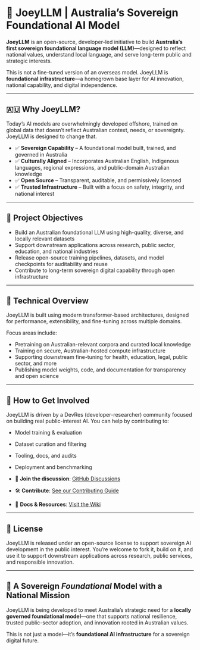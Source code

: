 # 🦘 JoeyLLM | Australia’s Sovereign Foundational AI Model

**JoeyLLM** is an open-source, developer-led initiative to build **Australia’s first sovereign foundational language model (LLM)**—designed to reflect national values, understand local language, and serve long-term public and strategic interests.

This is not a fine-tuned version of an overseas model. JoeyLLM is **foundational infrastructure**—a homegrown base layer for AI innovation, national capability, and digital independence.

---

## 🇦🇺 Why JoeyLLM?

Today’s AI models are overwhelmingly developed offshore, trained on global data that doesn’t reflect Australian context, needs, or sovereignty. JoeyLLM is designed to change that.

- ✅ **Sovereign Capability** – A foundational model built, trained, and governed in Australia  
- ✅ **Culturally Aligned** – Incorporates Australian English, Indigenous languages, regional expressions, and public-domain Australian knowledge  
- ✅ **Open Source** – Transparent, auditable, and permissively licensed  
- ✅ **Trusted Infrastructure** – Built with a focus on safety, integrity, and national interest  

---

## 🎯 Project Objectives

- Build an Australian foundational LLM using high-quality, diverse, and locally relevant datasets  
- Support downstream applications across research, public sector, education, and national industries  
- Release open-source training pipelines, datasets, and model checkpoints for auditability and reuse  
- Contribute to long-term sovereign digital capability through open infrastructure  

---

## 🧠 Technical Overview

JoeyLLM is built using modern transformer-based architectures, designed for performance, extensibility, and fine-tuning across multiple domains.

Focus areas include:

- Pretraining on Australian-relevant corpora and curated local knowledge  
- Training on secure, Australian-hosted compute infrastructure  
- Supporting downstream fine-tuning for health, education, legal, public sector, and more  
- Publishing model weights, code, and documentation for transparency and open science  

---

## 🤝 How to Get Involved

JoeyLLM is driven by a DevRes (developer-researcher) community focused on building real public-interest AI. You can help by contributing to:

- Model training & evaluation  
- Dataset curation and filtering  
- Tooling, docs, and audits  
- Deployment and benchmarking

- 📢 **Join the discussion**: [GitHub Discussions](https://github.com/southern-cross-ai/JoeyLLM/discussions)  
- 🛠️ **Contribute**: [See our Contributing Guide](https://github.com/southern-cross-ai/JoeyLLM/wiki/Contributing)  
- 📄 **Docs & Resources**: [Visit the Wiki](https://github.com/southern-cross-ai/JoeyLLM/wiki)  

---

## 📝 License

JoeyLLM is released under an open-source license to support sovereign AI development in the public interest. You’re welcome to fork it, build on it, and use it to support downstream applications across research, public services, and responsible innovation.

---

## 🦘 A Sovereign *Foundational* Model with a National Mission

JoeyLLM is being developed to meet Australia’s strategic need for a **locally governed foundational model**—one that supports national resilience, trusted public-sector adoption, and innovation rooted in Australian values.

This is not just a model—it’s **foundational AI infrastructure** for a sovereign digital future.
